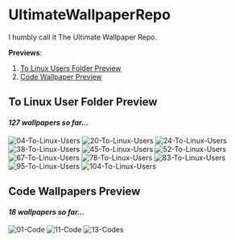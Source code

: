 # UltimateWallpaperRepo
I humbly call it The Ultimate Wallpaper Repo.

**Previews**:
1. [To Linux Users Folder Preview](#id-linux)
2. [Code Wallpaper Preview](#id-code)

<div id='id-linux'/>
<h2>To Linux User Folder Preview</h2>
<h4><i>127 wallpapers so far...</i></h4>
<img title="04-To-Linux-Users" src="To Linux Users\04-To-Linux-Users .png"/>
<img title="20-To-Linux-Users" src="To Linux Users\20-To-Linux-Users .png"/>
<img title="24-To-Linux-Users" src="To Linux Users\24-To-Linux-Users .png"/>
<img title="38-To-Linux-Users" src="To Linux Users\38-To-Linux-Users .png"/>
<img title="45-To-Linux-Users" src="To Linux Users\45-To-Linux-Users .jpg"/>
<img title="52-To-Linux-Users" src="To Linux Users\52-To-Linux-Users .jpg"/>
<img title="67-To-Linux-Users" src="To Linux Users\67-To-Linux-Users.png"/>
<img title="78-To-Linux-Users" src="To Linux Users\78-ToLinuxUsers.png"/>
<img title="83-To-Linux-Users" src="To Linux Users\83-ToLinuxUsers.png"/>
<img title="95-To-Linux-Users" src="To Linux Users\95-ToLinuxUsers.jpg"/>
<img title="104-To-Linux-Users" src="To Linux Users\104-ToLinuxUsers.jpg"/>


<div id='id-code'/>
<h2>Code Wallpapers Preview</h2>
<h4><i>18 wallpapers so far...</i></h4>
<img title="01-Code" src="Code Wallpapers\01-Code .png"/>
<img title="11-Code" src="Code Wallpapers\11-Code.png"/>
<img title="13-Codes" src="Code Wallpapers\13-Code.jpg"/>